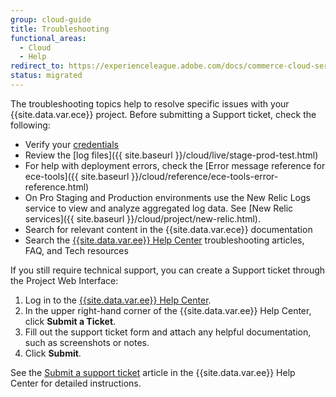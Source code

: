 ```yaml
---
group: cloud-guide
title: Troubleshooting
functional_areas:
  - Cloud
  - Help
redirect_to: https://experienceleague.adobe.com/docs/commerce-cloud-service/user-guide/develop/deploy/best-practices.html
status: migrated
---
```


The troubleshooting topics help to resolve specific issues with your {{site.data.var.ece}} project. Before submitting a Support ticket, check the following:

-  Verify your [credentials](https://support.magento.com/hc/en-us/articles/360040296392)
-  Review the [log files]({{ site.baseurl }}/cloud/live/stage-prod-test.html)
-  For help with deployment errors, check the [Error message reference for ece-tools]({{ site.baseurl }}/cloud/reference/ece-tools-error-reference.html)
-  On Pro Staging and Production environments use the New Relic Logs service to view and analyze aggregated log data. See [New Relic services]({{ site.baseurl }}/cloud/project/new-relic.html).
-  Search for relevant content in the {{site.data.var.ece}} documentation
-  Search the [{{site.data.var.ee}} Help Center](https://support.magento.com/hc/en-us) troubleshooting articles, FAQ, and Tech resources

If you still require technical support, you can create a Support ticket through the Project Web Interface:

1. Log in to the [{{site.data.var.ee}} Help Center](https://support.magento.com/hc/en-us).
1. In the upper right-hand corner of the {{site.data.var.ee}} Help Center, click **Submit a Ticket**.
1. Fill out the support ticket form and attach any helpful documentation, such as screenshots or notes.
1. Click **Submit**.

See the [Submit a support ticket](https://support.magento.com/hc/en-us/articles/360000913794#submit-ticket) article in the {{site.data.var.ee}} Help Center for detailed instructions.
